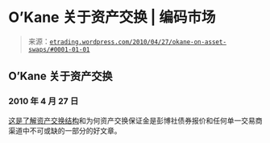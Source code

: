 <!--yml

category: 未分类

日期：2024-05-12 19:37:21

-->

# O’Kane 关于资产交换 | 编码市场

> 来源：[`etrading.wordpress.com/2010/04/27/okane-on-asset-swaps/#0001-01-01`](https://etrading.wordpress.com/2010/04/27/okane-on-asset-swaps/#0001-01-01)

## O’Kane 关于资产交换

### 2010 年 4 月 27 日

[这是了解资产交换结构](http://www.classiccmp.org/transputer/finengineer/%5BLehman%20Brothers%5D%20Introduction%20to%20Asset%20Swaps,pdf.pdf)和为何资产交换保证金是彭博社债券报价和任何单一交易商渠道中不可或缺的一部分的好文章。
